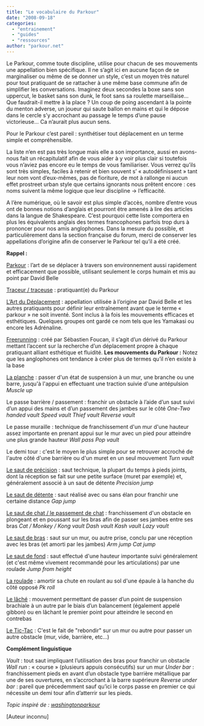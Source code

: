 ```yaml
---
title: "Le vocabulaire du Parkour"
date: "2008-09-18"
categories: 
  - "entrainement"
  - "guides"
  - "ressources"
author: "parkour.net"
---
```


Le Parkour, comme toute discipline, utilise pour chacun de ses mouvements une appellation bien spécifique. Il ne s’agit ici en aucune façon de se marginaliser ou même de se donner un style, c’est un moyen très naturel pour tout pratiquant de se rattacher à une même base commune afin de simplifier les conversations. Imaginez deux secondes la boxe sans son uppercut, le basket sans son dunk, le foot sans sa roulette marseillaise… Que faudrait-il mettre à la place ? Un coup de poing ascendant à la pointe du menton adverse, un joueur qui saute ballon en mains et qui le dépose dans le cercle s’y accrochant au passage le temps d’une pause victorieuse... Ca n’aurait plus aucun sens.

Pour le Parkour c’est pareil : synthétiser tout déplacement en un terme simple et compréhensible.

La liste n’en est pas très longue mais elle a son importance, aussi en avons-nous fait un récapitulatif afin de vous aider à y voir plus clair si toutefois vous n’aviez pas encore eu le temps de vous familiariser. Vous verrez qu’ils sont très simples, faciles à retenir et bien souvent s’ « autodéfinissent » tant leur nom vont d’eux-mêmes, pas de fioriture, de mot à rallonge ni aucun effet prostreet urban style que certains ignorants nous prêtent encore : ces noms suivent la même logique que leur discipline -> l’efficacité.

A l’ère numérique, où le savoir est plus simple d’accès, nombre d’entre vous ont de bonnes notions d’anglais et pourront être amenés à lire des articles dans la langue de Shakespeare. C’est pourquoi cette liste comportera en plus les équivalents anglais des termes francophones parfois trop durs à prononcer pour nos amis anglophones. Dans la mesure du possible, et particulièrement dans la section française du forum, merci de conserver les appellations d’origine afin de conserver le Parkour tel qu’il a été créé.

**Rappel :**

[Parkour](../le-parkour-definition) : l’art de se déplacer à travers son environnement aussi rapidement et efficacement que possible, utilisant seulement le corps humain et mis au point par David Belle

[Traceur / traceuse](../freerunning-et-parkour) : pratiquant(e) du Parkour

[L’Art du Déplacement](../freerunning-et-parkour) : appellation utilisée à l’origine par David Belle et les autres pratiquants pour définir leur entraînement avant que le terme « parkour » ne soit inventé. Sont inclus à la fois les mouvements efficaces et esthétiques. Quelques groupes ont gardé ce nom tels que les Yamakasi ou encore les Adrénaline.

[Freerunning](../freerunning-et-parkour) : créé par Sébastien Foucan, il s’agit d’un dérivé du Parkour mettant l’accent sur la recherche d’un déplacement propre à chaque pratiquant alliant esthétique et fluidité. **Les mouvements du Parkour :** Notez que les anglophones ont tendance à créer plus de termes qu’il n’en existe à la base

[La planche](../la-planche) : passer d'un état de suspension à un mur, une branche ou une barre, jusqu'à l'appui en effectuant une traction suivie d'une antépulsion _Muscle up_

Le passe barrière / passement : franchir un obstacle à l’aide d’un saut suivi d’un appui des mains et d’un passement des jambes sur le côté _One-Two handed vault_ _Speed vault_ _Thief vault_ _Reverse vault_

Le passe muraille : technique de franchissement d'un mur d'une hauteur assez importante en prenant appui sur le mur avec un pied pour atteindre une plus grande hauteur _Wall pass_ _Pop vault_

Le demi tour : c'est le moyen le plus simple pour se retrouver accroché de l'autre côté d'une barrière ou d'un muret en un seul mouvement _Turn vault_

[Le saut de précision](../saut-de-precision) : saut technique, la plupart du temps à pieds joints, dont la réception se fait sur une petite surface (muret par exemple) et, généralement associé à un saut de détente _Precision jump_

[Le saut de détente](../saut-de-detente) : saut réalisé avec ou sans élan pour franchir une certaine distance _Gap jump_

[Le saut de chat / le passement de chat](../saut-de-chat) : franchissement d'un obstacle en plongeant et en poussant sur les bras afin de passer ses jambes entre ses bras _Cat / Monkey / Kong vault_ _Dash vault_ _Kash vault_ _Lazy vault_

[Le saut de bras](../saut-de-bras) : saut sur un mur, ou autre prise, conclu par une réception avec les bras (et amorti par les jambes) _Arm jump_ _Cat jump_

[Le saut de fond](../Saut-de-fond) : saut effectué d'une hauteur importante suivi généralement (et c'est même vivement recommandé pour les articulations) par une roulade _Jump from height_

[La roulade](../la-roulade) : amortir sa chute en roulant au sol d'une épaule à la hanche du côté opposé _Pk roll_

[Le lâché](../le-lache) : mouvement permettant de passer d’un point de suspension brachiale à un autre par le biais d’un balancement (également appelé gibbon) ou en lâchant le premier point pour atteindre le second en contrebas

[Le Tic-Tac](../le-tic-tac) : C'est le fait de "rebondir" sur un mur ou autre pour passer un autre obstacle (mur, vide, barrière, etc...)

**Complément linguistique**

_Vault_ : tout saut impliquant l’utilisation des bras pour franchir un obstacle _Wall run_ : « course » (plusieurs appuis consécutifs) sur un mur _Under bar_ : franchissement pieds en avant d’un obstacle type barrière métallique par une de ses ouvertures, en s’accrochant à la barre supérieure _Reverse under bar_ : pareil que précedemment sauf qu’ici le corps passe en premier ce qui nécessite un demi tour afin d’atterrir sur les pieds.

_Topic inspiré de :_ [_washingtonparkour_](http://washingtonparkour.com/forums/viewtopic.php?t=29)

\[Auteur inconnu\]
